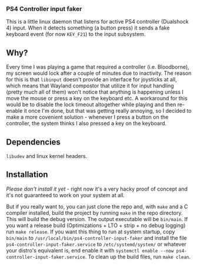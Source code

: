 ### PS4 Controller input faker
This is a little linux daemon that listens for active PS4 controller (Dualshock 4) input. When it detects something (a button press) it sends a fake keyboard event (for now `KEY_F21`) to the input subsystem.

## Why?
Every time I was playing a game that required a controller (i.e. Bloodborne), my screen would lock after a couple of minutes due to inactivity.
The reason for this is that `libinput` doesn't provide an interface for joysticks at all, which means that Wayland compostor that utilize it for input handling (pretty much all of them) won't notice that anything is happening unless I move the mouse or press a key on the keyboard etc.
A workaround for this would be to disable the lock timeout altogether while playing and then re-enable it once I'm done, but that was getting really annoying, so I decided to make a more covenient solution - whenever I press a button on the controller, the system thinks I also pressed a key on the keyboard.

## Dependencies
`libudev` and linux kernel headers.

## Installation
*Please don't install it yet* - right now it's a very hacky proof of concept and it's not guaranteed to work on your system at all.

But if you really want to, you can just clone the repo and, with `make` and a C compiler installed, build the project by running `make` in the repo directory.
This will build the debug version.
The output executable will be `bin/main`.
If you want a release build (Optimizations + LTO + strip + no debug logging) run `make release`.
If you want this thing to run at system startup, copy `bin/main` to `/usr/local/bin/ps4-controller-input-faker` and install the file `ps4-controller-input-faker.service` to `/etc/systemd/system/` or whatever your distro's equivalent is, end enable it with `systemctl enable --now ps4-controller-input-faker.service`.
To clean up the build files, run `make clean`.
